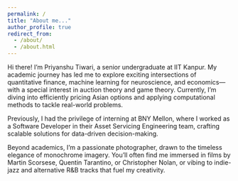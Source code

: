 ```yaml
---
permalink: /
title: "About me..."
author_profile: true
redirect_from: 
  - /about/
  - /about.html
---
```


Hi there! I’m Priyanshu Tiwari, a senior undergraduate at IIT Kanpur. My academic journey has led me to explore exciting intersections of quantitative finance, machine learning for neuroscience, and economics—with a special interest in auction theory and game theory. Currently, I’m diving into efficiently pricing Asian options and applying computational methods to tackle real-world problems.

Previously, I had the privilege of interning at BNY Mellon, where I worked as a Software Developer in their Asset Servicing Engineering team, crafting scalable solutions for data-driven decision-making.

Beyond academics, I’m a passionate photographer, drawn to the timeless elegance of monochrome imagery. You’ll often find me immersed in films by Martin Scorsese, Quentin Tarantino, or Christopher Nolan, or vibing to indie-jazz and alternative R&B tracks that fuel my creativity.